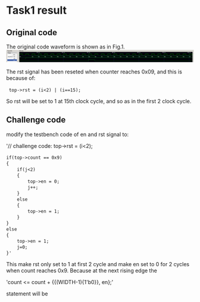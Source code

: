 # Task1 result
## Original code

The original code waveform is shown as in Fig.1.
![The waveform of original code](./original_waveform.PNG "The waveform of original code")

The rst signal has been reseted when counter reaches 0x09, and this is because of:

` top->rst = (i<2) | (i==15);`

So rst will be set to 1 at 15th clock cycle, and so as in the first 2 clock cycle.

## Challenge code 

modify the testbench code of en and rst signal to:

'//  challenge code:
    top->rst = (i<2);

    if(top->count == 0x9)
    {
        if(j<2)
        {
            top->en = 0;
            j++;
        }
        else
        {
            top->en = 1;
        }
    }
    else
    {
        top->en = 1;
        j=0;
    }'

This make rst only set to 1 at first 2 cycle and make en set to 0 for 2 cycles when count reaches 0x9.
Because at the next rising edge the 

'count <= count + {{(WIDTH-1){1'b0}}, en};'

statement will be 
